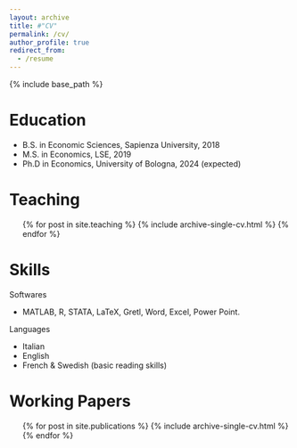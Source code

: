 ```yaml
---
layout: archive
title: #"CV"
permalink: /cv/
author_profile: true
redirect_from:
  - /resume
---
```


{% include base_path %}

Education
======
* B.S. in Economic Sciences, Sapienza University, 2018
* M.S. in Economics, LSE, 2019
* Ph.D in Economics, University of Bologna, 2024 (expected)

  
Teaching
======

   <ul>{% for post in site.teaching %}
   {% include archive-single-cv.html %}
   {% endfor %}</ul>

Skills
======
Softwares
* MATLAB, R, STATA, LaTeX, Gretl, Word, Excel, Power Point.

Languages
 *	Italian 
 *  English 
 *  French & Swedish (basic reading skills)


Working Papers
======
  <ul>{% for post in site.publications %}
    {% include archive-single-cv.html %}
  {% endfor %}</ul>
  

